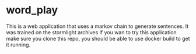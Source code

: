 # word_play

This is a web application that uses a markov chain to generate sentences. It was trained on the stormlight archives
If you wan to try this application make sure you clone this repo, you should be able to use docker build to get it running.
